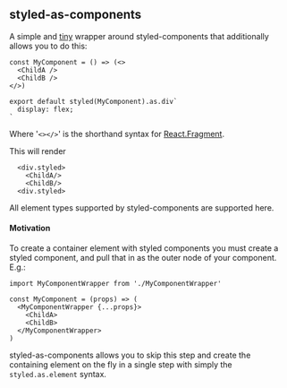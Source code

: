 ## styled-as-components

A simple and [tiny](https://bundlephobia.com/result?p=styled-as-components) wrapper around styled-components that additionally allows you to do this:

```
const MyComponent = () => (<>
  <ChildA />
  <ChildB />
</>)

export default styled(MyComponent).as.div`
  display: flex;
`
```
Where '`<></>`' is the shorthand syntax for [React.Fragment](https://reactjs.org/docs/fragments.html).

This will render
```
  <div.styled>
    <ChildA/>
    <ChildB/>
  <div.styled>
```

All element types supported by styled-components are supported here.


#### Motivation
To create a container element with styled components you must create a styled component, and pull that in as the outer node of your component. E.g.:

```
import MyComponentWrapper from './MyComponentWrapper'

const MyComponent = (props) => (
  <MyComponentWrapper {...props}>
    <ChildA>
    <ChildB>
  </MyComponentWrapper>
)
```
styled-as-components allows you to skip this step and create the containing element on the fly in a single step with simply the `styled.as.element` syntax.

